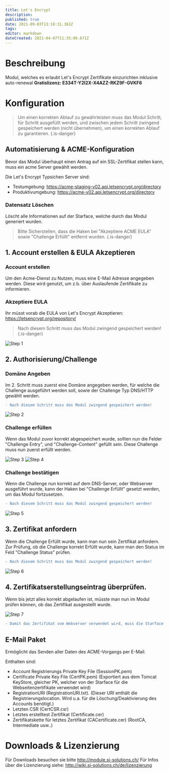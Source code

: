 ```yaml
---
title: Let's Encrypt
description: 
published: true
date: 2021-09-03T13:18:31.361Z
tags: 
editor: markdown
dateCreated: 2021-04-07T11:35:06.671Z
---
```


# Beschreibung
Modul, welches es erlaubt Let's Encrypt Zertifikate einzurichten inklusive auto-renewal
**Gratislizenz: E334T-Y2I2X-X4AZZ-RKZ9F-GVKF6**
# Konfiguration

> Um einen korrekten Ablauf zu gewährleisten muss das Modul Schritt, für Schritt ausgefüllt werden, und zwischen jedem Schritt zwingend gespeichert werden (nicht übernehmen), um einen korrekten Ablauf zu garantieren.
{.is-danger}

## Automatisierung & ACME-Konfiguration
Bevor das Modul überhaupt einen Antrag auf ein SSL-Zertifikat stellen kann, muss ein acme Server gewählt werden.

Die Let's Encrypt Typsichen Server sind:

* Testumgebung: https://acme-staging-v02.api.letsencrypt.org/directory 
* Produktivumgebung: https://acme-v02.api.letsencrypt.org/directory

### Datensatz Löschen
Löscht alle Informationen auf der Starface, welche durch das Modul generiert wurden.

> Bitte Sicherstellen, dass die Haken bei "Akzeptiere ACME EULA" sowie "Challenge Erfüllt" entfernt wurden.
{.is-danger}



## 1. Account erstellen & EULA Akzeptieren
### Account erstellen
Um den Acme-Dienst zu Nutzen, muss eine E-Mail Adresse angegeben werden. Diese wird genutzt, um z.b. über Auslaufende Zertifikate zu informieren.

### Akzeptiere EULA
Ihr müsst vorab die EULA von Let's Encrypt Akzeptieren: https://letsencrypt.org/repository/

> Nach diesem Schritt muss das Modul zwingend gespeichert werden!
{.is-danger}


![Step 1](/uploads/lets-encrypt/step-1.gif "Step 1")

## 2. Authorisierung/Challenge
### Domäne Angeben
Im 2. Schritt muss zuerst eine Domäne angegeben werden, für welche die Challenge ausgeführt werden soll, sowie der Challenge Typ DNS/HTTP gewählt werden.
```diff
- Nach diesem Schritt muss das Modul zwingend gespeichert werden!
```
![Step 2](/uploads/lets-encrypt/step-2.gif "Step 2")

### Challenge erfüllen
Wenn das Modul zuvor korrekt abgespeichert wurde, sollten nun die Felder "Challenge Entry", und "Challenge-Content" gefüllt sein.
Diese Challenge muss nun zuerst erfüllt werden.

![Step 3](/uploads/lets-encrypt/step-3.gif "Step 3")
![Step 4](/uploads/lets-encrypt/step-4.jpg "Step 4")

### Challenge bestätigen
Wenn die Challenge nun korrekt auf dem DNS-Server, oder Webserver ausgeführt wurde, kann der Haken bei "Challenge Erfüllt" gesetzt werden, um das Modul fortzusetzen.
```diff
- Nach diesem Schritt muss das Modul zwingend gespeichert werden!
```
![Step 5](/uploads/lets-encrypt/step-5.gif "Step 5")

## 3. Zertifikat anfordern
Wenn die Challenge Erfüllt wurde, kann man nun sein Zertifikat anfordern. 
Zur Prüfung, ob die Challenge korrekt Erfüllt wurde, kann man den Status im Feld "Challenge Status" prüfen.
```diff
- Nach diesem Schritt muss das Modul zwingend gespeichert werden!
```
![Step 6](/uploads/lets-encrypt/step-6.gif "Step 6")

## 4. Zertifikatserstellungseintrag überprüfen.
Wenn bis jetzt alles korrekt abgelaufen ist, müsste man nun im Modul prüfen können, ob das Zertifikat ausgestellt wurde.

![Step 7](/uploads/lets-encrypt/step-7.gif "Step 7")

```diff
- Damit das Zertifikat vom Webserver verwendet wird, muss die Starface neu gestartet werden.
```
## E-Mail Paket
Ermöglicht das Senden aller Daten des ACME-Vorgangs per E-Mail.

Enthalten sind:
* Account Registrierungs Private Key File (SessionPK.pem)
*  Certificate Private Key File (CertPK.pem) (Exportiert aus dem Tomcat KeyStore, gleicher PK, welcher von der Starface für die Webseitenzertifikate verwendet wird)
*  RegistrationURI (RegistrationURI.txt). (Dieser URI enthält die Registrierungslocation. Wird u.a. für die Löschung/Deaktivierung des Accounts benötigt.)
*  Letzten CSR (CertCSR.csr)
*  Letztes erstelltest Zertifikat (Certificate.cer)
*  Zertifikatskette für letztes Zertifikat (CACertificate.cer) (RootCA, Intermediate usw..)
# Downloads & Lizenzierung
Für Downloads besuchen sie bitte http://module.si-solutions.ch/
Für Infos über die Lizenzierung siehe: http://wiki.si-solutions.ch/de/lizenzierung